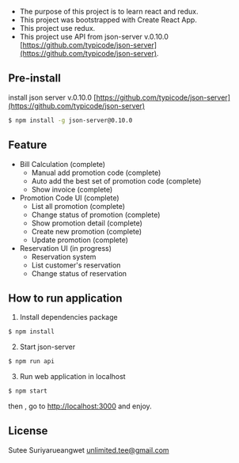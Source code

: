 * The purpose of this project is to learn react and redux.
* This project was bootstrapped with Create React App.
* This project use redux.
* This project use API from json-server v.0.10.0 [https://github.com/typicode/json-server](https://github.com/typicode/json-server).

## Pre-install

install json server v.0.10.0 [https://github.com/typicode/json-server](https://github.com/typicode/json-server)

```bash
$ npm install -g json-server@0.10.0
```

## Feature

* Bill Calculation \(complete\)
  * Manual add promotion code \(complete\) 
  * Auto add the best set of promotion code \(complete\)
  * Show invoice \(complete\)
* Promotion Code UI \(complete\)
  * List all promotion \(complete\) 
  * Change status of promotion \(complete\)
  * Show promotion detail \(complete\)
  * Create new promotion \(complete\)
  * Update promotion \(complete\)
* Reservation UI \(in progress\)
  * Reservation system
  * List customer's reservation
  * Change status of reservation

## How to run application

1. Install dependencies package

```bash
$ npm install
```
2. Start json-server 

```bash
$ npm run api 
```

3. Run web application in localhost

```bash
$ npm start
```

then , go to [http://localhost:3000]() and enjoy.

## License

Sutee Suriyarueangwet 
[unlimited.tee@gmail.com]()